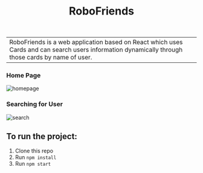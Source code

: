 <h1 align="center"> RoboFriends </h1> <br>

<table>
	<tr>
		<td>
			RoboFriends is a web application based on React which uses Cards and can search users information dynamically through those cards by name of user.
		</td>
	</tr>
</table>

### Home Page

![homepage](https://user-images.githubusercontent.com/35633575/48636868-17798f00-e9f2-11e8-9f76-14061bd3f24f.png)

### Searching for User

![search](https://user-images.githubusercontent.com/35633575/48636896-2bbd8c00-e9f2-11e8-9aba-38ce00699f55.png)


## To run the project:

1. Clone this repo
2. Run `npm install`
3. Run `npm start`

